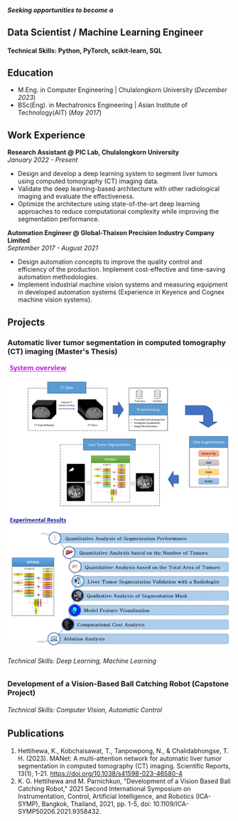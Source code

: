 ##### Seeking opportunities to become a

## Data Scientist / Machine Learning Engineer

#### Technical Skills: Python, PyTorch, scikit-learn, SQL

## Education								       		
- M.Eng. in Computer Engineering | Chulalongkorn University (_December 2023_)	 			        		
- BSc(Eng). in Mechatronics Engineering | Asian Institute of Technology(AIT) (_May 2017_)

## Work Experience
**Research Assistant @ PIC Lab, Chulalongkorn University** <br> 
_January 2022 - Present_
- Design and develop a deep learning system to segment liver tumors using computed tomography (CT) imaging data.
- Validate the deep learning-based architecture with other radiological imaging and evaluate the effectiveness.
- Optimize the architecture using state-of-the-art deep learning approaches to reduce computational complexity while improving the segmentation performance. 

**Automation Engineer @ Global-Thaixon Precision Industry Company Limited** <br> 
_September 2017 - August 2021_
- Design automation concepts to improve the quality control and efficiency of the production. Implement cost-effective and time-saving automation methodologies.
- Implement industrial machine vision systems and measuring equipment in developed automation systems (Experience in Keyence and Cognex machine vision systems).

## Projects
### Automatic liver tumor segmentation in computed tomography (CT) imaging (Master's Thesis)
![Thesis Project](/assets/img/thesis_project_img.png)


###### Technical Skills: Deep Learning, Machine Learning

### Development of a Vision-Based Ball Catching Robot (Capstone Project)


###### Technical Skills: Computer Vision, Automatic Control

## Publications
1. Hettihewa, K., Kobchaisawat, T., Tanpowpong, N., & Chalidabhongse, T. H. (2023). MANet: A multi-attention network for automatic liver tumor segmentation in computed tomography (CT) imaging. Scientific Reports, 13(1), 1-21. https://doi.org/10.1038/s41598-023-46580-4
2. K. G. Hettihewa and M. Parnichkun, "Development of a Vision Based Ball Catching Robot," 2021 Second International Symposium on Instrumentation, Control, Artificial Intelligence, and Robotics (ICA-SYMP), Bangkok, Thailand, 2021, pp. 1-5, doi: 10.1109/ICA-SYMP50206.2021.9358432.
   

